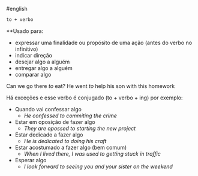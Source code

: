 #english 

```bash
to + verbo
```

**Usado para:

- expressar uma finalidade ou propósito de uma ação (antes do verbo no infinitivo)
- indicar direção
- desejar algo a alguém
- entregar algo a alguém
- comparar algo

Can we go there _to_ eat?
He went _to_ help his son with this homework

Há exceções e esse verbo é conjugado (to + verbo + ing) por exemplo:

- Quando vai confessar algo
    - *He confessed to commiting the crime*
- Estar em oposição de fazer algo
    - *They are opossed to starting the new project*
- Estar dedicado a fazer algo
    - *He is dedicated to doing his craft*
- Estar acostumado a fazer algo (bem comum)
    - *When I lived there, I was used to getting stuck in traffic*
- Esperar algo
    - *I look forward to seeing you and your sister on the weekend*